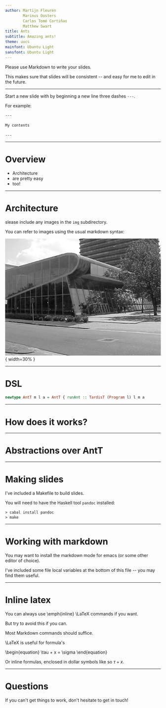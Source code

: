 ```yaml
---
author: Martijn Fleuren
        Marinus Oosters
        Carlos Tomé Cortiñas
        Matthew Swart
title: Ants
subtitle: Amazing ants!
theme: uucs
mainfont: Ubuntu Light
sansfont: Ubuntu Light
---
```


Please use Markdown to write your slides. 

This makes sure that slides will be consistent -- and easy for me to
edit in the future.

---

Start a new slide with by beginning a new line three dashes `---`.

For example:

```
---

My contents

---
```

---

# Overview

* Architecture
* are pretty easy
* too!

---

# Architecture

slease include any images in the `img` subdirectory.

You can refer to images using the usual markdown syntax:

![My caption](img/uueduc.jpg "Alt caption"){ width=30% }

---

# DSL

```haskell
newtype AntT m l a = AntT { runAnt :: TardisT (Program l) l m a
```

---

# How does it works?

---

# Abstractions over AntT

---

# Making slides

I've included a Makefile to build slides.

You will need to have the Haskell tool `pandoc` installed:

```
> cabal install pandoc
> make
```
---

# Working with markdown

You may want to install the markdown mode for emacs (or some other
editor of choice).

I've included some file local variables at the bottom of this file --
you may find them useful.

---

# Inline latex

You can always use \emph{inline} \LaTeX commands if you want.

But try to avoid this if you can.

Most Markdown commands should suffice.

\LaTeX is useful for formula's

\begin{equation}
\tau + x = \sigma
\end{equation}

Or inline formulas, enclosed in dollar symbols like so $\tau + x$.

---

# Questions

If you can't get things to work, don't hesitate to get in touch!


<!-- Local Variables:  -->
<!-- pandoc/write: beamer -->
<!-- pandoc/latex-engine: "xelatex" -->
<!-- pandoc/template: "beamer-template.tex" -->
<!-- End:  -->
